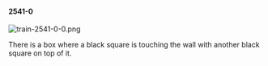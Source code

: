 #### 2541-0
![train-2541-0-0.png](https://github.com/lil-lab/nlvr/raw/master/nlvr/train/images/33/train-2541-0-0.png "train-2541-0-0.png")

There is a box where a black square is touching the wall with another black square on top of it.